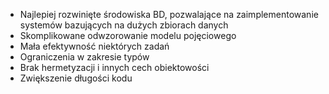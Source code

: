 - Najlepiej rozwinięte środowiska BD, pozwalające na zaimplementowanie systemów bazujących na dużych zbiorach danych
- Skomplikowane odwzorowanie modelu pojęciowego
- Mała efektywność niektórych zadań
- Ograniczenia w zakresie typów
- Brak hermetyzacji i innych cech obiektowości
- Zwiększenie długości kodu